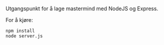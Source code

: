 Utgangspunkt for å lage mastermind med NodeJS og Express.

For å kjøre:
```
npm install
node server.js
```